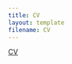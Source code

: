 ```yaml
---
title: CV
layout: template
filename: CV
--- 
```

<a href="https://github.com/RuoxinLi/RuoxinLi.github.io/CV-8.pdf" target="_blank">CV</a>
